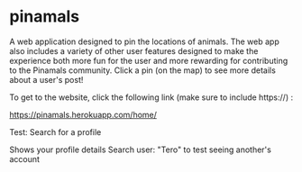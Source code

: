 # pinamals

A web application designed to pin the locations of animals. The web app also includes a variety of other user features designed to make the experience both more fun for the user and more rewarding for contributing to the Pinamals community. Click a pin (on the map) to see more details about a user's post!

To get to the website, click the following link (make sure to include https://) :

https://pinamals.herokuapp.com/home/

Test: Search for a profile

Shows your profile details Search user: "Tero" to test seeing another's account